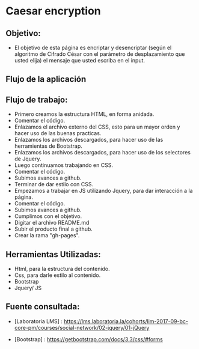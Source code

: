 # Caesar encryption 

## Objetivo:  

- El objetivo de esta página es encriptar y desencriptar (según el algoritmo de Cifrado César con el parámetro de desplazamiento que usted elija) el mensaje que usted escriba en el input. 

## Flujo de la aplicación

## Flujo de trabajo:

- Primero creamos la estructura HTML, en forma anidada.
- Comentar el código.
- Enlazamos el archivo externo del CSS, esto para un mayor orden y hacer uso de las buenas practicas.
- Enlazamos los archivos descargados, para hacer uso de las herramientas de Bootstrap.
- Enlazamos los archivos descargados, para hacer uso de los selectores de Jquery.
- Luego continuamos trabajando en CSS.
- Comentar el código.
- Subimos avances a github.
- Terminar de dar estilo con CSS.
- Empezamos a trabajar en JS utilizando Jquery, para dar interacción a la página.
- Comentar el código.
- Subimos avances a github.
- Cumplimos con el objetivo.
- Digitar el archivo README.md
- Subir el producto final a github.
- Crear la rama "gh-pages".

## Herramientas Utilizadas:

- Html, para la estructura del contenido.
- Css, para darle estilo al contenido.
- Bootstrap
- Jquery/ JS

## Fuente consultada:

- [Laboratoria LMS] : https://lms.laboratoria.la/cohorts/lim-2017-09-bc-core-pm/courses/social-network/02-jquery/01-jQuery

- [Bootstrap] : https://getbootstrap.com/docs/3.3/css/#forms










